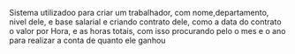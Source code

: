 Sistema utilizadoo para criar um trabalhador, com nome,departamento, nivel dele, e base salarial e criando contrato dele, como a data do contrato o valor por Hora,
e as horas totais, com isso procurando pelo o mes e o ano para realizar a conta de quanto ele ganhou 
